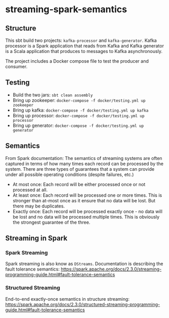 # streaming-spark-semantics

## Structure

This sbt build two projects: `kafka-processor` and `kafka-generator`.
Kafka processor is a Spark application that reads from Kafka and Kafka generator is a Scala application that produces
to messages to Kafka asynchronously.

The project includes a Docker compose file to test the producer and consumer.
 
## Testing

- Build the two jars: `sbt clean assembly`
- Bring up zookeeper: `docker-compose -f docker/testing.yml up zookeeper`
- Bring up kafka: `docker-compose -f docker/testing.yml up kafka`
- Bring up processor: `docker-compose -f docker/testing.yml up processor`
- Bring up generator: `docker-compose -f docker/testing.yml up generator`

## Semantics

From Spark documentation: 
The semantics of streaming systems are often captured in terms of how many times each record can be processed
by the system. There are three types of guarantees that a system can provide under all possible operating
conditions (despite failures, etc.)

- At most once: Each record will be either processed once or not processed at all.
- At least once: Each record will be processed one or more times.
    This is stronger than at-most once as it ensure that no data will be lost. But there may be duplicates.
- Exactly once: Each record will be processed exactly once - no data will be lost and no data will be
    processed multiple times. This is obviously the strongest guarantee of the three.

## Streaming in Spark

### Spark Streaming

Spark streaming is also know as `DStreams`. Documentation is describing the fault tolerance semantics:
https://spark.apache.org/docs/2.3.0/streaming-programming-guide.html#fault-tolerance-semantics

### Structured Streaming

End-to-end exactly-once semantics in structure streaming:
https://spark.apache.org/docs/2.3.0/structured-streaming-programming-guide.html#fault-tolerance-semantics
